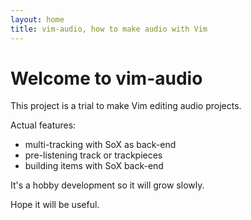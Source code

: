 ```yaml
---
layout: home
title: vim-audio, how to make audio with Vim
---
```


# Welcome to vim-audio

This project is a trial to make Vim editing audio projects.

Actual features:
- multi-tracking with SoX as back-end
- pre-listening track or trackpieces
- building items with SoX back-end

It's a hobby development so it will grow slowly.

Hope it will be useful.
